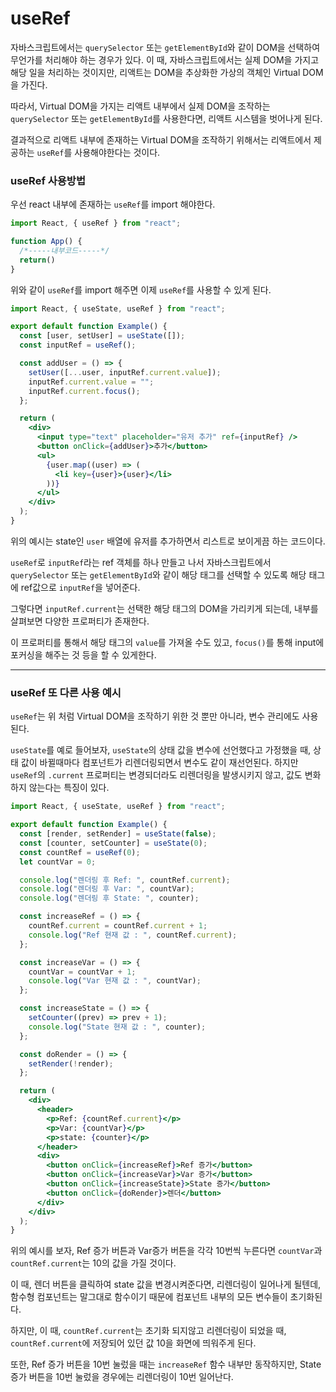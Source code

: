 # **useRef**

자바스크립트에서는 `querySelector` 또는 `getElementById`와 같이 DOM을 선택하여 무언가를 처리해야 하는 경우가 있다. 이 때, 자바스크립트에서는 실제 DOM을 가지고 해당 일을 처리하는 것이지만, 리액트는 DOM을 추상화한 가상의 객체인 Virtual DOM을 가진다.

따라서, Virtual DOM을 가지는 리액트 내부에서 실제 DOM을 조작하는 `querySelector` 또는 `getElementById`를 사용한다면, 리액트 시스템을 벗어나게 된다.

결과적으로 리액트 내부에 존재하는 Virtual DOM을 조작하기 위해서는 리액트에서 제공하는 `useRef`를 사용해야한다는 것이다.

### **useRef 사용방법**

우선 react 내부에 존재하는 `useRef`를 import 해야한다.

```jsx
import React, { useRef } from "react";

function App() {
  /*-----내부코드-----*/
  return()
}
```

위와 같이 `useRef`를 import 해주면 이제 `useRef`를 사용할 수 있게 된다.

```jsx
import React, { useState, useRef } from "react";

export default function Example() {
  const [user, setUser] = useState([]);
  const inputRef = useRef();

  const addUser = () => {
    setUser([...user, inputRef.current.value]);
    inputRef.current.value = "";
    inputRef.current.focus();
  };

  return (
    <div>
      <input type="text" placeholder="유저 추가" ref={inputRef} />
      <button onClick={addUser}>추가</button>
      <ul>
        {user.map((user) => (
          <li key={user}>{user}</li>
        ))}
      </ul>
    </div>
  );
}
```

위의 예시는 state인 `user` 배열에 유저를 추가하면서 리스트로 보이게끔 하는 코드이다.

`useRef`로 `inputRef`라는 ref 객체를 하나 만들고 나서 자바스크립트에서 `querySelector` 또는 `getElementById`와 같이 해당 태그를 선택할 수 있도록 해당 태그에 ref값으로 `inputRef`을 넣어준다.

그렇다면 `inputRef.current`는 선택한 해당 태그의 DOM을 가리키게 되는데, 내부를 살펴보면 다양한 프로퍼티가 존재한다.

이 프로퍼티를 통해서 해당 태그의 `value`를 가져올 수도 있고, `focus()`를 통해 input에 포커싱을 해주는 것 등을 할 수 있게한다.

---

### **useRef 또 다른 사용 예시**

`useRef`는 위 처럼 Virtual DOM을 조작하기 위한 것 뿐만 아니라, 변수 관리에도 사용된다.

`useState`를 예로 들어보자, `useState`의 상태 값을 변수에 선언했다고 가정했을 때, 상태 값이 바뀔때마다 컴포넌트가 리렌더링되면서 변수도 같이 재선언된다. 하지만 `useRef`의 `.current` 프로퍼티는 변경되더라도 리렌더링을 발생시키지 않고, 값도 변화하지 않는다는 특징이 있다.

```jsx
import React, { useState, useRef } from "react";

export default function Example() {
  const [render, setRender] = useState(false);
  const [counter, setCounter] = useState(0);
  const countRef = useRef(0);
  let countVar = 0;

  console.log("렌더링 후 Ref: ", countRef.current);
  console.log("렌더링 후 Var: ", countVar);
  console.log("렌더링 후 State: ", counter);

  const increaseRef = () => {
    countRef.current = countRef.current + 1;
    console.log("Ref 현재 값 : ", countRef.current);
  };

  const increaseVar = () => {
    countVar = countVar + 1;
    console.log("Var 현재 값 : ", countVar);
  };

  const increaseState = () => {
    setCounter((prev) => prev + 1);
    console.log("State 현재 값 : ", counter);
  };

  const doRender = () => {
    setRender(!render);
  };

  return (
    <div>
      <header>
        <p>Ref: {countRef.current}</p>
        <p>Var: {countVar}</p>
        <p>state: {counter}</p>
      </header>
      <div>
        <button onClick={increaseRef}>Ref 증가</button>
        <button onClick={increaseVar}>Var 증가</button>
        <button onClick={increaseState}>State 증가</button>
        <button onClick={doRender}>렌더</button>
      </div>
    </div>
  );
}
```

위의 예시를 보자, Ref 증가 버튼과 Var증가 버튼을 각각 10번씩 누른다면 `countVar`과 `countRef.current`는 10의 값을 가질 것이다.

이 때, 렌더 버튼을 클릭하여 state 값을 변경시켜준다면, 리렌더링이 일어나게 될텐데, 함수형 컴포넌트는 말그대로 함수이기 때문에 컴포넌트 내부의 모든 변수들이 초기화된다.

하지만, 이 때, `countRef.current`는 초기화 되지않고 리렌더링이 되었을 때, `countRef.current`에 저장되어 있던 값 10을 화면에 띄워주게 된다.

또한, Ref 증가 버튼을 10번 눌렀을 때는 `increaseRef` 함수 내부만 동작하지만, State 증가 버튼을 10번 눌렀을 경우에는 리렌더링이 10번 일어난다.
